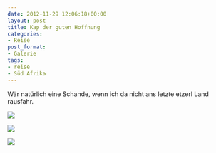 ```yaml
---
date: 2012-11-29 12:06:18+00:00
layout: post
title: Kap der guten Hoffnung
categories:
- Reise
post_format:
- Galerie
tags:
- reise
- Süd Afrika
---
```


Wär natürlich eine Schande, wenn ich da nicht ans letzte etzerl Land rausfahr.





[![](http://clemi.ag3r.at/wp-content/uploads/2012/11/wpid-Photo-29.11.2012-1455.jpg)](http://clemi.ag3r.at/wp-content/uploads/2012/11/wpid-Photo-29.11.2012-1455.jpg)

<!-- more -->




[![](http://clemi.ag3r.at/wp-content/uploads/2012/11/wpid-Photo-29.11.2012-1500.jpg)](http://clemi.ag3r.at/wp-content/uploads/2012/11/wpid-Photo-29.11.2012-1500.jpg)





[![](http://clemi.ag3r.at/wp-content/uploads/2012/11/wpid-Photo-29.11.2012-1526.jpg)](http://clemi.ag3r.at/wp-content/uploads/2012/11/wpid-Photo-29.11.2012-1526.jpg)




